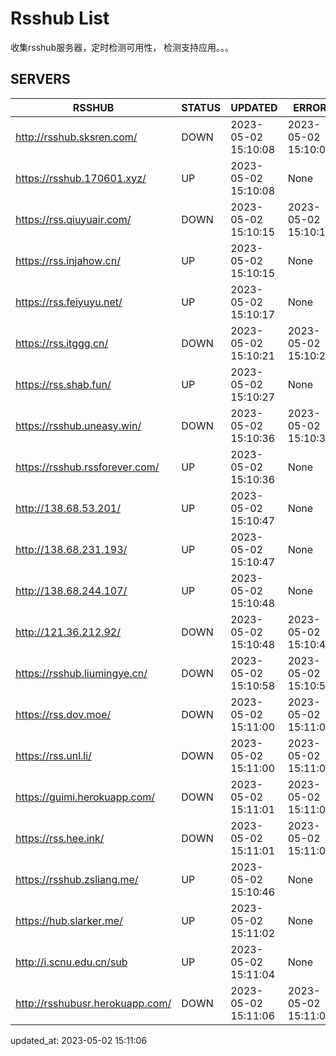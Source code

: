 # Rsshub List

收集rsshub服务器，定时检测可用性， 检测支持应用。。。


## SERVERS

|  RSSHUB   | STATUS  | UPDATED  | ERROR  | TWITTER |  
|  ----  | ----  | ----  | ----  | ---- |  
| http://rsshub.sksren.com/ | DOWN | 2023-05-02 15:10:08 | 2023-05-02 15:10:08 |  
| https://rsshub.170601.xyz/ | UP | 2023-05-02 15:10:08 | None |OK|  
| https://rss.qiuyuair.com/ | DOWN | 2023-05-02 15:10:15 | 2023-05-02 15:10:15 |  
| https://rss.injahow.cn/ | UP | 2023-05-02 15:10:15 | None ||  
| https://rss.feiyuyu.net/ | UP | 2023-05-02 15:10:17 | None |OK|  
| https://rss.itggg.cn/ | DOWN | 2023-05-02 15:10:21 | 2023-05-02 15:10:21 |  
| https://rss.shab.fun/ | UP | 2023-05-02 15:10:27 | None |OK|  
| https://rsshub.uneasy.win/ | DOWN | 2023-05-02 15:10:36 | 2023-05-02 15:10:36 |  
| https://rsshub.rssforever.com/ | UP | 2023-05-02 15:10:36 | None ||  
| http://138.68.53.201/ | UP | 2023-05-02 15:10:47 | None ||  
| http://138.68.231.193/ | UP | 2023-05-02 15:10:47 | None ||  
| http://138.68.244.107/ | UP | 2023-05-02 15:10:48 | None ||  
| http://121.36.212.92/ | DOWN | 2023-05-02 15:10:48 | 2023-05-02 15:10:48 |  
| https://rsshub.liumingye.cn/ | DOWN | 2023-05-02 15:10:58 | 2023-05-02 15:10:58 |  
| https://rss.dov.moe/ | DOWN | 2023-05-02 15:11:00 | 2023-05-02 15:11:00 |  
| https://rss.unl.li/ | DOWN | 2023-05-02 15:11:00 | 2023-05-02 15:11:00 |  
| https://guimi.herokuapp.com/ | DOWN | 2023-05-02 15:11:01 | 2023-05-02 15:11:01 |  
| https://rss.hee.ink/ | DOWN | 2023-05-02 15:11:01 | 2023-05-02 15:11:01 |  
| https://rsshub.zsliang.me/ | UP | 2023-05-02 15:10:46 | None |OK|  
| https://hub.slarker.me/ | UP | 2023-05-02 15:11:02 | None |OK|  
| http://i.scnu.edu.cn/sub | UP | 2023-05-02 15:11:04 | None ||  
| http://rsshubusr.herokuapp.com/ | DOWN | 2023-05-02 15:11:06 | 2023-05-02 15:11:06 |  
  

updated_at: 2023-05-02 15:11:06  
